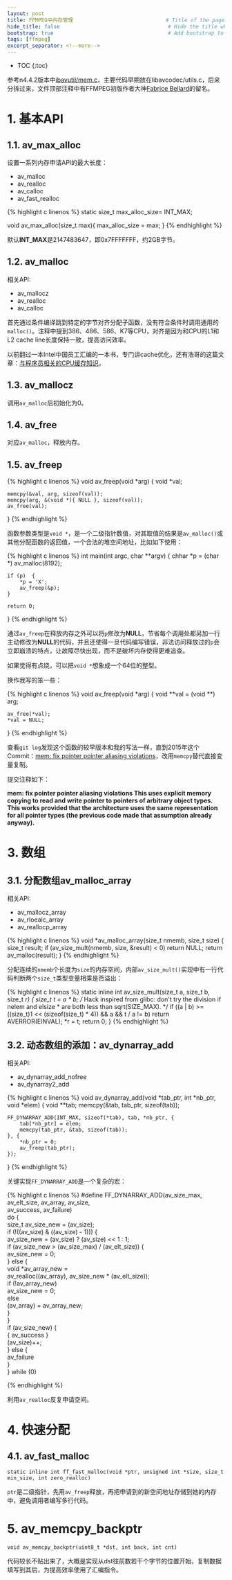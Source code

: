 ```yaml
---
layout: post
title: FFMPEG中内存管理                              # Title of the page
hide_title: false                                   # Hide the title when displaying the post, but shown in lists of posts
bootstrap: true                                     # Add bootstrap to the page
tags: [ffmpeg]
excerpt_separator: <!--more-->
---
```


<!--more-->
* TOC
{:toc}

参考n4.4.2版本中[ibavutil/mem.c](https://github.com/FFmpeg/FFmpeg/blob/n4.4.2/libavutil/mem.c)，主要代码早期放在libavcodec/utils.c，后来分拆过来，文件顶部注释中有FFMPEG初版作者大神[Fabrice Bellard](https://bellard.org/)的留名。

# 1. 基本API

## 1.1. av_max_alloc

设置一系列内存申请API的最大长度：

* av_malloc
* av_realloc
* av_calloc
* av_fast_realloc

{% highlight c linenos %}
static size_t max_alloc_size= INT_MAX;

void av_max_alloc(size_t max){
    max_alloc_size = max;
}
{% endhighlight %}

默认**INT_MAX**是2147483647，即0x7FFFFFFF，约2GB字节。

## 1.2. av_malloc

相关API:

* av_mallocz
* av_realloc
* av_calloc

首先通过条件编译跳到特定的字节对齐分配子函数，没有符合条件时调用通用的`malloc()`。注释中提到386、486、586、K7等CPU，对齐是因为和CPU的L1和L2 cache line长度保持一致，提高访问效率。

以前翻过一本Intel中国员工汇编的一本书，专门讲cache优化，还有浩哥的这篇文章：[与程序员相关的CPU缓存知识](https://coolshell.cn/articles/20793.html)。

## 1.3. av_mallocz

调用`av_malloc`后初始化为0。

## 1.4. av_free

对应`av_malloc`，释放内存。

## 1.5. av_freep

{% highlight c linenos %}
void av_freep(void *arg)
{
    void *val;

    memcpy(&val, arg, sizeof(val));
    memcpy(arg, &(void *){ NULL }, sizeof(val));
    av_free(val);
}
{% endhighlight %}

函数参数类型是`void *`，是一个二级指针数值，对其取值的结果是`av_malloc()`或其他分配函数的返回值，一个合法的堆空间地址，比如如下使用：

{% highlight c linenos %}
int main(int argc, char **argv)
{
    chhar *p = (char *) av_malloc(8192);

    if (p)  {
        *p = 'X';
        av_freep(&p);
    }

    return 0;
}
{% endhighlight %}

通过`av_freep`在释放内存之外可以将`p`修改为**NULL**，节省每个调用处都另加一行主动修改为**NULL**的代码，并且还使得一旦代码编写错误，非法访问释放过的`p`会立即崩溃的特点，让故障尽快出现，而不是破坏内存使得更难追查。

如果觉得有点绕，可以把`void *`想象成一个64位的整型。

换作我写的笨一些：

{% highlight c linenos %}
void av_freep(void *arg)
{
    void **val = (void **) arg;

    av_free(*val);
    *val = NULL;
}
{% endhighlight %}

查看`git log`发现这个函数的较早版本和我的写法一样，直到2015年这个Commit：[mem: fix pointer pointer aliasing violations](https://github.com/FFmpeg/FFmpeg/commit/60392480181f24ebf3ab48d8ac3614705de90152)，改用`memcpy`替代直接变量复制。

提交注释如下：

**mem: fix pointer pointer aliasing violations
This uses explicit memory copying to read and write pointer to pointers
of arbitrary object types. This works provided that the architecture
uses the same representation for all pointer types (the previous code
made that assumption already anyway).**

# 3. 数组

## 3.1. 分配数组av_malloc_array

相关API:

* av_mallocz_array
* av_rloealc_array
* av_reallocp_array

{% highlight c linenos %}
void *av_malloc_array(size_t nmemb, size_t size)
{
    size_t result;
    if (av_size_mult(nmemb, size, &result) < 0)
        return NULL;
    return av_malloc(result);
}
{% endhighlight %}

分配连续的`nmemb`个长度为`size`的内存空间，内部`av_size_mult()`实现中有一行代码判断两个`size_t`类型变量相乘是否溢出：

{% highlight c linenos %}
static inline int av_size_mult(size_t a, size_t b, size_t *r)
{
    size_t t = a * b;
    /* Hack inspired from glibc: don't try the division if nelem and elsize
     * are both less than sqrt(SIZE_MAX). */
    if ((a | b) >= ((size_t)1 << (sizeof(size_t) * 4)) && a && t / a != b)
        return AVERROR(EINVAL);
    *r = t;
    return 0;
}
{% endhighlight %}

## 3.2. 动态数组的添加：av_dynarray_add

相关API:

* av_dynarray_add_nofree
* av_dynarray2_add

{% highlight c linenos %}
void av_dynarray_add(void *tab_ptr, int *nb_ptr, void *elem)
{
    void **tab;
    memcpy(&tab, tab_ptr, sizeof(tab));

    FF_DYNARRAY_ADD(INT_MAX, sizeof(*tab), tab, *nb_ptr, {
        tab[*nb_ptr] = elem;
        memcpy(tab_ptr, &tab, sizeof(tab));
    }, {
        *nb_ptr = 0;
        av_freep(tab_ptr);
    });
}
{% endhighlight %}

关键实现`FF_DYNARRAY_ADD`是一个复杂的宏：

{% highlight c linenos %}
#define FF_DYNARRAY_ADD(av_size_max, av_elt_size, av_array, av_size, \
                        av_success, av_failure) \
    do { \
        size_t av_size_new = (av_size); \
        if (!((av_size) & ((av_size) - 1))) { \
            av_size_new = (av_size) ? (av_size) << 1 : 1; \
            if (av_size_new > (av_size_max) / (av_elt_size)) { \
                av_size_new = 0; \
            } else { \
                void *av_array_new = \
                    av_realloc((av_array), av_size_new * (av_elt_size)); \
                if (!av_array_new) \
                    av_size_new = 0; \
                else \
                    (av_array) = av_array_new; \
            } \
        } \
        if (av_size_new) { \
            { av_success } \
            (av_size)++; \
        } else { \
            av_failure \
        } \
    } while (0)

{% endhighlight %}

利用`av_realloc`反复申请空间。

# 4. 快速分配

## 4.1. av_fast_malloc

`static inline int ff_fast_malloc(void *ptr, unsigned int *size, size_t min_size, int zero_realloc)`

`ptr`是二级指针，先用`av_freep`释放，再把申请到的新空间地址存储到她的内存中，避免调用者编写多行代码。

# 5. av_memcpy_backptr

`void av_memcpy_backptr(uint8_t *dst, int back, int cnt)`

代码较长不贴出来了，大概是实现从dst往前数若干个字节的位置开始，复制数据填写到其后，为提高效率使用了汇编指令。
